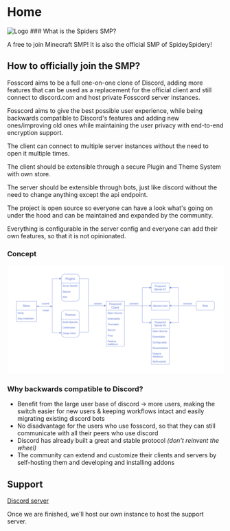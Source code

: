 # Home
<img src="https://i.ibb.co/xDrhHNy/ggg.png" alt="Logo">
### What is the Spiders SMP?

A free to join Minecraft SMP! It is also the official SMP of SpideySpidery!

## How to officially join the SMP?

Fosscord aims to be a full one-on-one clone of Discord, adding more features
that can be used as a replacement for the official client and still connect to
discord.com and host private Fosscord server instances.

Fosscord aims to give the best possible user experience, while being backwards
compatible to Discord's features and adding new ones/improving old ones while
maintaining the user privacy with end-to-end encryption support.

The client can connect to multiple server instances without the need to open it
multiple times.

The client should be extensible through a secure Plugin and Theme System with
own store.

The server should be extensible through bots, just like discord without the need
to change anything except the api endpoint.

The project is open source so everyone can have a look what's going on under the
hood and can be maintained and expanded by the community.

Everything is configurable in the server config and everyone can add their own
features, so that it is not opinionated.

### Concept

<img src="assets/architecture.png" alt="Architecture">

### Why backwards compatible to Discord?

- Benefit from the large user base of discord -> more users, making the switch
  easier for new users & keeping workflows intact and easily migrating existing discord bots
- No disadvantage for the users who use fosscord, so that they can still
  communicate with all their peers who use discord
- Discord has already built a great and stable protocol _(don't reinvent the
  wheel)_
- The community can extend and customize their clients and servers by
  self-hosting them and developing and installing addons

## Support

[Discord server](https://discord.gg/ZrnGQP6p3d)

Once we are finished, we'll host our own instance to host the support server.
